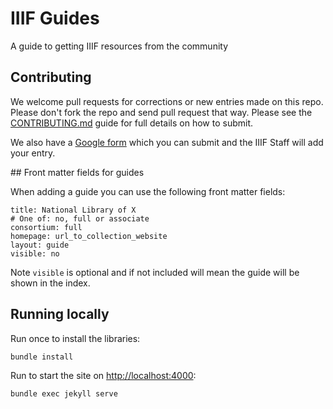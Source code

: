 # IIIF Guides
A guide to getting IIIF resources from the community

## Contributing

We welcome pull requests for corrections or new entries made on this repo. Please don't fork the repo and send pull request that way. Please see the [CONTRIBUTING.md](CONTRIBUTING.md) guide for full details on how to submit.

We also have a [Google form](https://forms.gle/S6LLjBy2o4iEBR8C9) which you can submit and the IIIF Staff will add your entry. 

## Front matter fields for guides

When adding a guide you can use the following front matter fields: 
```
title: National Library of X
# One of: no, full or associate
consortium: full
homepage: url_to_collection_website
layout: guide
visible: no
```

Note `visible` is optional and if not included will mean the guide will be shown in the index.

## Running locally

Run once to install the libraries:

``bundle install``

Run to start the site on [http://localhost:4000](http://localhost:4000):

```
bundle exec jekyll serve
```
